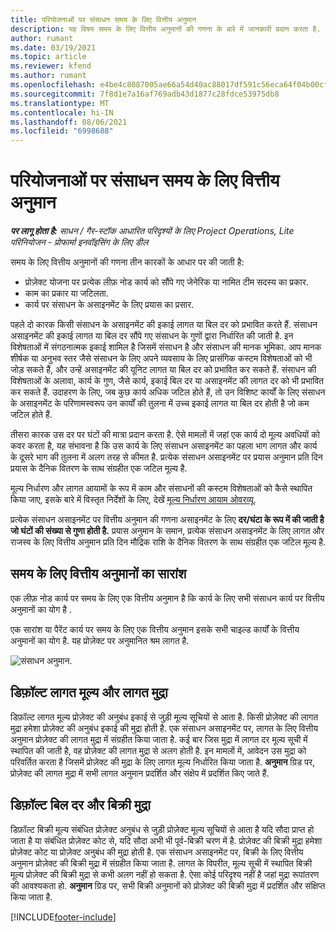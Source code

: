 ```yaml
---
title: परियोजनाओं पर संसाधन समय के लिए वित्तीय अनुमान
description: यह विषय समय के लिए वित्तीय अनुमानों की गणना के बारे में जानकारी प्रदान करता है.
author: rumant
ms.date: 03/19/2021
ms.topic: article
ms.reviewer: kfend
ms.author: rumant
ms.openlocfilehash: e4be4c8087005ae66a54d40ac88017df591c56eca64f04b00cf34b0e5a8a09ce
ms.sourcegitcommit: 7f8d1e7a16af769adb43d1877c28fdce53975db8
ms.translationtype: MT
ms.contentlocale: hi-IN
ms.lasthandoff: 08/06/2021
ms.locfileid: "6998688"
---
```

# <a name="financial-estimates-for-resource-time-on-projects"></a>परियोजनाओं पर संसाधन समय के लिए वित्तीय अनुमान

_**पर लागू होता है:** साधन / गैर-स्टॉक आधारित परिदृश्यों के लिए Project Operations, Lite परिनियोजन - प्रोफार्मा इनवॉइसिंग के लिए डील_

समय के लिए वित्तीय अनुमानों की गणना तीन कारकों के आधार पर की जाती है: 

- प्रोज़ेक्ट योजना पर प्रत्येक लीफ़ नोड कार्य को सौंपे गए जेनेरिक या नामित टीम सदस्य का प्रकार. 
- काम का प्रकार या जटिलता.
- कार्य पर संसाधन के असाइनमेंट के लिए प्रयास का प्रसार. 

पहले दो कारक किसी संसाधन के असाइनमेंट की इकाई लागत या बिल दर को प्रभावित करते हैं. संसाधन असाइनमेंट की इकाई लागत या बिल दर सौंपे गए संसाधन के गुणों द्वारा निर्धारित की जाती है. इन विशेषताओं में संगठनात्मक इकाई शामिल है जिसमें संसाधन है और संसाधन की मानक भूमिका. आप मानक शीर्षक या अनुभव स्तर जैसे संसाधन के लिए अपने व्यवसाय के लिए प्रासंगिक कस्टम विशेषताओं को भी जोड़ सकते हैं, और उन्हें असाइनमेंट की यूनिट लागत या बिल दर को प्रभावित कर सकते हैं.
संसाधन की विशेषताओं के अलावा, कार्य के गुण, जैसे कार्य, इकाई बिल दर या असाइनमेंट की लागत दर को भी प्रभावित कर सकते हैं. उदाहरण के लिए, जब कुछ कार्य अधिक जटिल होते हैं, तो उन विशिष्ट कार्यों के लिए संसाधन के असाइनमेंट के परिणामस्वरूप उन कार्यों की तुलना में उच्च इकाई लागत या बिल दर होती है जो कम जटिल होते हैं.   

तीसरा कारक उस दर पर घंटों की मात्रा प्रदान करता है. ऐसे मामलों में जहां एक कार्य दो मूल्य अवधियों को कवर करता है, यह संभावना है कि उस कार्य के लिए संसाधन असाइनमेंट का पहला भाग लागत और कार्य के दूसरे भाग की तुलना में अलग तरह से कीमत है. प्रत्येक संसाधन असाइनमेंट पर प्रयास अनुमान प्रति दिन प्रयास के दैनिक वितरण के साथ संग्रहीत एक जटिल मूल्य है.

मूल्य निर्धारण और लागत आयामों के रूप में काम और संसाधनों की कस्टम विशेषताओं को कैसे स्थापित किया जाए, इसके बारे में विस्तृत निर्देशों के लिए, देखें [मूल्य निर्धारण आयाम ओवरव्यू](../pricing-costing/pricing-dimensions-overview.md).

प्रत्येक संसाधन असाइनमेंट पर वित्तीय अनुमान की गणना असाइनमेंट के लिए **दर/घंटा के रूप में की जाती है जो घंटों की संख्या से गुणा होती है.**  प्रयास अनुमान के समान, प्रत्येक संसाधन असाइनमेंट के लिए लागत और राजस्व के लिए वित्तीय अनुमान प्रति दिन मौद्रिक राशि के दैनिक वितरण के साथ संग्रहीत एक जटिल मूल्य है. 

## <a name="summarizing-financial-estimates-for-time"></a>समय के लिए वित्तीय अनुमानों का सारांश
एक लीफ़ नोड कार्य पर समय के लिए एक वित्तीय अनुमान है कि कार्य के लिए सभी संसाधन कार्य पर वित्तीय अनुमानों का योग है .

एक सारांश या पैरेंट कार्य पर समय के लिए एक वित्तीय अनुमान इसके सभी चाइल्ड कार्यों के वित्तीय अनुमानों का योग है. यह प्रोज़ेक्ट पर अनुमानित श्रम लागत है. 

![संसाधन अनुमान.](./media/navigation12.png)

## <a name="default-cost-price-and-cost-currency"></a>डिफ़ॉल्ट लागत मूल्य और लागत मुद्रा

डिफ़ॉल्ट लागत मूल्य प्रोज़ेक्ट की अनुबंध इकाई से जुड़ी मूल्य सूचियों से आता है. किसी प्रोज़ेक्ट की लागत मुद्रा हमेशा प्रोज़ेक्ट की अनुबंध इकाई की मुद्रा होती है. एक संसाधन असाइनमेंट पर, लागत के लिए वित्तीय अनुमान प्रोज़ेक्ट की लागत मुद्रा में संग्रहीत किया जाता है. कई बार जिस मुद्रा में लागत दर मूल्य सूची में स्थापित की जाती है, वह प्रोज़ेक्ट की लागत मुद्रा से अलग होती है. इन मामलों में, आवेदन उस मुद्रा को परिवर्तित करता है जिसमें प्रोज़ेक्ट की मुद्रा के लिए लागत मूल्य निर्धारित किया जाता है. **अनुमान** ग्रिड पर, प्रोज़ेक्ट की लागत मुद्रा में सभी लागत अनुमान प्रदर्शित और संक्षेप में प्रदर्शित किए जाते हैं. 

## <a name="default-bill-rate-and-sales-currency"></a>डिफ़ॉल्ट बिल दर और बिक्री मुद्रा

डिफ़ॉल्ट बिक्री मूल्य संबंधित प्रोज़ेक्ट अनुबंध से जुड़ी प्रोज़ेक्ट मूल्य सूचियों से आता है यदि सौदा प्राप्त हो जाता है या संबंधित प्रोज़ेक्ट कोट से, यदि सौदा अभी भी पूर्व-बिक्री चरण में है. प्रोज़ेक्ट की बिक्री मुद्रा हमेशा प्रोज़ेक्ट कोट या प्रोज़ेक्ट अनुबंध की मुद्रा होती है. एक संसाधन असाइनमेंट पर, बिक्री के लिए वित्तीय अनुमान प्रोज़ेक्ट की बिक्री मुद्रा में संग्रहीत किया जाता है. लागत के विपरीत, मूल्य सूची में स्थापित बिक्री मूल्य प्रोज़ेक्ट की बिक्री मुद्रा से कभी अलग नहीं हो सकता है. ऐसा कोई परिदृश्य नहीं है जहां मुद्रा रूपांतरण की आवश्यकता हो. **अनुमान** ग्रिड पर, सभी बिक्री अनुमानों को प्रोज़ेक्ट की बिक्री मुद्रा में प्रदर्शित और संक्षिप्त किया जाता है. 

[!INCLUDE[footer-include](../includes/footer-banner.md)]
